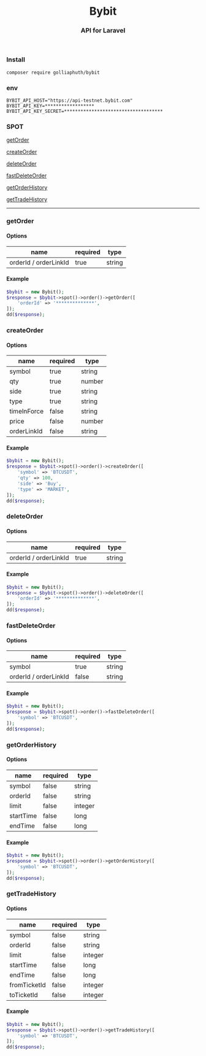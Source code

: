 <h1 align="center">Bybit</h1>
<h3 align="center">API for Laravel </h3>
<br>
<h3 align="left">Install</h3>

```
composer require golliaphuth/bybit
```

### env
```
BYBIT_API_HOST="https://api-testnet.bybit.com"
BYBIT_API_KEY=******************
BYBIT_API_KEY_SECRET=************************************
```

### SPOT
[getOrder](#spot-getOrder)

[createOrder](#spot-createOrder)

[deleteOrder](#spot-deleteOrder)

[fastDeleteOrder](#spot-fastDeleteOrder)

[getOrderHistory](#spot-getOrderHistory)

[getTradeHistory](#spot-getTradeHistory)

<hr>

<div id="spot-getOrder"></div>

### getOrder
#### Options
| name                  | required | type   |
|-----------------------|----------|--------|
| orderId / orderLinkId | true     | string |
#### Example
```php
$bybit = new Bybit();
$response = $bybit->spot()->order()->getOrder([
    'orderId' => '**************',
]);
dd($response);
```


<div id="spot-createOrder"></div>

### createOrder
#### Options
| name        | required | type   |
|-------------|----------|--------|
| symbol      | true     | string |
| qty         | true     | number |
| side        | true     | string |
| type        | true     | string |
| timeInForce | false    | string |
| price       | false    | number |
| orderLinkId | false    | string |
#### Example
```php
$bybit = new Bybit();
$response = $bybit->spot()->order()->createOrder([
    'symbol' => 'BTCUSDT',
    'qty' => 100,
    'side' => 'Buy',
    'type' => 'MARKET',
]);
dd($response);
```

<div id="spot-deleteOrder"></div>

### deleteOrder
#### Options
| name                  | required | type   |
|-----------------------|----------|--------|
| orderId / orderLinkId | true     | string |
#### Example
```php
$bybit = new Bybit();
$response = $bybit->spot()->order()->deleteOrder([
    'orderId' => '**************',
]);
dd($response);
```

<div id="spot-fastDeleteOrder"></div>

### fastDeleteOrder
#### Options
| name                  | required | type   |
|-----------------------|----------|--------|
| symbol                | true     | string |
| orderId / orderLinkId | false    | string |
#### Example
```php
$bybit = new Bybit();
$response = $bybit->spot()->order()->fastDeleteOrder([
    'symbol' => 'BTCUSDT',
]);
dd($response);
```

<div id="spot-getOrderHistory"></div>

### getOrderHistory
#### Options
| name      | required | type    |
|-----------|----------|---------|
| symbol    | false    | string  |
| orderId   | false    | string  |
| limit     | false    | integer |
| startTime | false    | long  |
| endTime   | false    | long  |
#### Example
```php
$bybit = new Bybit();
$response = $bybit->spot()->order()->getOrderHistory([
    'symbol' => 'BTCUSDT',
]);
dd($response);
```


<div id="spot-getTradeHistory"></div>

### getTradeHistory
#### Options
| name          | required | type    |
|---------------|----------|---------|
| symbol        | false    | string  |
| orderId       | false    | string  |
| limit         | false    | integer |
| startTime     | false    | long    |
| endTime       | false    | long    |
| fromTicketId  | false    | integer |
| toTicketId    | false    | integer |
#### Example
```php
$bybit = new Bybit();
$response = $bybit->spot()->order()->getTradeHistory([
    'symbol' => 'BTCUSDT',
]);
dd($response);
```

